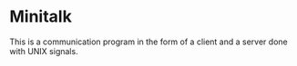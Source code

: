# Minitalk
This is a communication program in the form of a client and a server done with UNIX signals.
